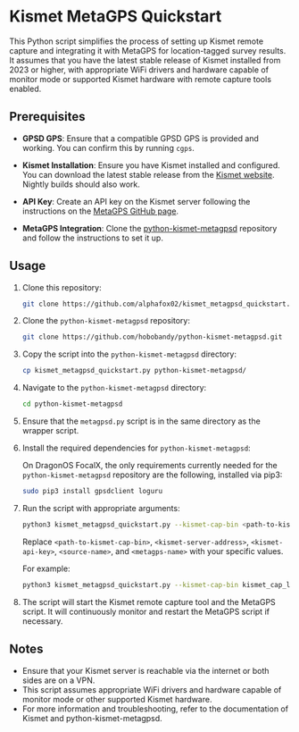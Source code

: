 # Kismet MetaGPS Quickstart

This Python script simplifies the process of setting up Kismet remote capture and integrating it with MetaGPS for location-tagged survey results. It assumes that you have the latest stable release of Kismet installed from 2023 or higher, with appropriate WiFi drivers and hardware capable of monitor mode or supported Kismet hardware with remote capture tools enabled.

## Prerequisites

- **GPSD GPS**: Ensure that a compatible GPSD GPS is provided and working. You can confirm this by running `cgps`.
  
- **Kismet Installation**: Ensure you have Kismet installed and configured. You can download the latest stable release from the [Kismet website](https://www.kismetwireless.net/downloads/). Nightly builds should also work.
  
- **API Key**: Create an API key on the Kismet server following the instructions on the [MetaGPS GitHub page](https://github.com/hobobandy/python-kismet-metagpsd).

- **MetaGPS Integration**: Clone the [python-kismet-metagpsd](https://github.com/hobobandy/python-kismet-metagpsd) repository and follow the instructions to set it up.

## Usage

1. Clone this repository:

    ```bash
    git clone https://github.com/alphafox02/kismet_metagpsd_quickstart.git
    ```

2. Clone the `python-kismet-metagpsd` repository:

    ```bash
    git clone https://github.com/hobobandy/python-kismet-metagpsd.git
    ```

3. Copy the script into the `python-kismet-metagpsd` directory:

    ```bash
    cp kismet_metagpsd_quickstart.py python-kismet-metagpsd/
    ```

4. Navigate to the `python-kismet-metagpsd` directory:

    ```bash
    cd python-kismet-metagpsd
    ```

5. Ensure that the `metagpsd.py` script is in the same directory as the wrapper script.

6. Install the required dependencies for `python-kismet-metagpsd`:

    On DragonOS FocalX, the only requirements currently needed for the `python-kismet-metagpsd` repository are the following, installed via pip3:

    ```bash
    sudo pip3 install gpsdclient loguru
    ```

7. Run the script with appropriate arguments:

    ```bash
    python3 kismet_metagpsd_quickstart.py --kismet-cap-bin <path-to-kismet-cap-bin> --kismet-host <kismet-server-address> --kismet-apikey <kismet-api-key> --source-name <source-name> --metagps-name <metagps-name> --use-ssl
    ```

    Replace `<path-to-kismet-cap-bin>`, `<kismet-server-address>`, `<kismet-api-key>`, `<source-name>`, and `<metagps-name>` with your specific values.

    For example:

    ```bash
    python3 kismet_metagpsd_quickstart.py --kismet-cap-bin kismet_cap_linux_wifi --kismet-host 172.27.78.181:2501 --kismet-apikey 156AD3F90791C3960058E53BD7FF80CE --source-name wlp1s0 --metagps-name remote0
    ```

8. The script will start the Kismet remote capture tool and the MetaGPS script. It will continuously monitor and restart the MetaGPS script if necessary.

## Notes

- Ensure that your Kismet server is reachable via the internet or both sides are on a VPN.
- This script assumes appropriate WiFi drivers and hardware capable of monitor mode or other supported Kismet hardware.
- For more information and troubleshooting, refer to the documentation of Kismet and python-kismet-metagpsd.

